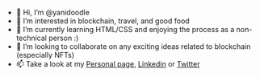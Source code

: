 - 👋 Hi, I’m @yanidoodle
- 👀 I’m interested in blockchain, travel, and good food
- 🌱 I’m currently learning HTML/CSS and enjoying the process as a non-technical person :)
- 💞️ I’m looking to collaborate on any exciting ideas related to blockchain (especially NFTs)
- 📫 Take a look at my [Personal page](https://yanidoodle.github.io/), [Linkedin](https://www.linkedin.com/in/maayan-kim/) or [Twitter](https://twitter.com/KimMaayan)

